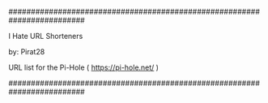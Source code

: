 #########################################################################

I Hate URL Shorteners

by: Pirat28

URL list for the Pi-Hole ( https://pi-hole.net/ )

#########################################################################
